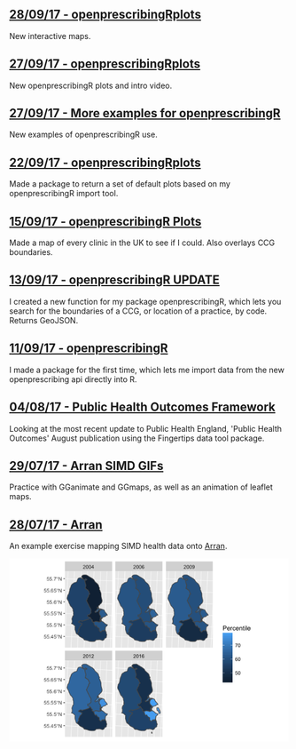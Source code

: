 ## [**28/09/17 - openprescribingRplots**](https://fergustaylor.github.io/blog/post10)
New interactive maps.

## [**27/09/17 - openprescribingRplots**](https://fergustaylor.github.io/blog/post9)
New openprescribingR plots and intro video.

## [**27/09/17 - More examples for openprescribingR**](https://fergustaylor.github.io/blog/post8)
New examples of openprescribingR use.

## [**22/09/17 - openprescribingRplots**](https://fergustaylor.github.io/blog/post7)
Made a package to return a set of default plots based on my openprescribingR import tool.

## [**15/09/17 - openprescribingR Plots**](https://fergustaylor.github.io/blog/post6)
Made a map of every clinic in the UK to see if I could.
Also overlays CCG boundaries.

## [**13/09/17 - openprescribingR UPDATE**](https://fergustaylor.github.io/blog/post5)
I created a new function for my package openprescribingR, which lets you search for the boundaries of a CCG, or location of a practice, by code. Returns GeoJSON.

## [**11/09/17 - openprescribingR**](https://fergustaylor.github.io/blog/post4)
I made a package for the first time, which lets me import data from the new openprescribing api directly into R.

## [**04/08/17 - Public Health Outcomes Framework**](https://fergustaylor.github.io/blog/post3)
Looking at the most recent update to Public Health England, 'Public Health Outcomes' August publication using the Fingertips data tool package.

## [**29/07/17 - Arran SIMD GIFs**](https://fergustaylor.github.io/blog/post2)
Practice with GGanimate and GGmaps, as well as an animation of leaflet maps.

## [**28/07/17 - Arran**](https://fergustaylor.github.io/Arran)
An example exercise mapping SIMD health data onto [Arran](https://fergustaylor.github.io/Arran).

![Multiplot plot](blogimages/Rplot.png)
